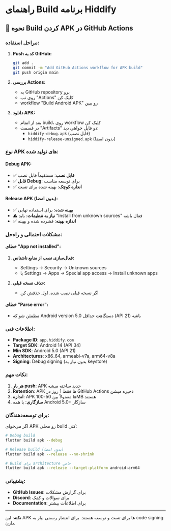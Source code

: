# راهنمای Build برنامه Hiddify

## 🚀 نحوه Build کردن APK در GitHub Actions

### **مراحل استفاده:**

1. **Push کد به GitHub:**
   ```bash
   git add .
   git commit -m "Add GitHub Actions workflow for APK build"
   git push origin main
   ```

2. **بررسی Actions:**
   - به GitHub repository برو
   - روی تب "Actions" کلیک کن
   - workflow "Build Android APK" رو ببین

3. **دانلود APK:**
   - بعد از اتمام build، روی workflow کلیک کن
   - در قسمت "Artifacts" دو فایل خواهی دید:
     - `hiddify-debug.apk` (قابل نصب)
     - `hiddify-release-unsigned.apk` (بدون امضا)

### **نوع APK های تولید شده:**

#### **Debug APK:**
- ✅ **قابل نصب**: مستقیماً قابل نصب
- ✅ **قابل Debug**: برای توسعه مناسب
- ✅ **اندازه کوچک**: بهینه شده برای تست

#### **Release APK (بدون امضا):**
- ✅ **بهینه شده**: برای استفاده نهایی
- ⚠️ **نیاز به تنظیمات**: باید "Install from unknown sources" فعال باشه
- ✅ **اندازه بهینه**: فشرده شده و بهینه

### **مشکلات احتمالی و راه‌حل:**

#### **خطای "App not installed":**
1. **فعال‌سازی نصب از منابع ناشناس:**
   - Settings → Security → Unknown sources
   - یا Settings → Apps → Special app access → Install unknown apps

2. **حذف نسخه قبلی:**
   - اگر نسخه قبلی نصب شده، اول حذفش کن

#### **خطای "Parse error":**
- مطمئن شو که Android version دستگاهت حداقل 5.0 (API 21) باشه

### **اطلاعات فنی:**

- **Package ID**: `app.hiddify.com`
- **Target SDK**: Android 14 (API 34)
- **Min SDK**: Android 5.0 (API 21)
- **Architectures**: x86_64, armeabi-v7a, arm64-v8a
- **Signing**: Debug signing (بدون نیاز به keystore)

### **نکات مهم:**

1. **هر بار push**: APK جدید ساخته میشه
2. **Retention**: APK ها فقط 1 روز در GitHub Actions ذخیره میشن
3. **اندازه**: APK ها معمولاً بین 50-100MB هستند
4. **سازگاری**: با همه Android 5.0+ سازگار

### **برای توسعه‌دهندگان:**

اگر می‌خوای APK رو محلی build کنی:

```bash
# Debug build
flutter build apk --debug

# Release build (بدون امضا)
flutter build apk --release --no-shrink

# Build برای architecture خاص
flutter build apk --release --target-platform android-arm64
```

### **پشتیبانی:**

- **GitHub Issues**: برای گزارش مشکلات
- **Discord**: برای سوالات و کمک
- **Documentation**: برای اطلاعات بیشتر

---

**نکته**: این APK ها برای تست و توسعه هستند. برای انتشار رسمی نیاز به code signing دارن.
